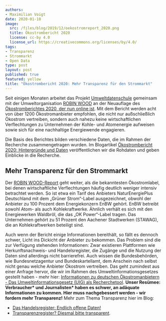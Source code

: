 ```yaml
---
authors:
- Maximilian Voigt
date: 2020-01-10
image:
  src: /files/blog/2019/12/oekostromreport_2020.png
  title: Ökostrombericht 2020
  license: cc-by 4.0
  license_url: https://creativecommons.org/licenses/by/4.0/
tags:
- Transparenz
- Strommarkt
- Open Data
type: post
layout: post
published: true
featured: yellow
title: "Ökostrombericht 2020: Mehr Transparenz für den Strommarkt"
---
```


Seit einigen Monaten arbeitet das Projekt [Umweltdatenschule](https://datenschule.de/projekte/umweltdatenschule/) gemeinsam mit der Umweltorganisation [ROBIN WOOD](https://www.robinwood.de/) an der Neuauflage des [Ökostromberichtes 2020, der nun online ist](https://www.robinwood.de/oekostromreport-2020). Mit dem Bericht werden acht von über 1200 Ökostromanbieter empfohlen, die nicht nur außschließlich Ökostrom vertreiben, sondern auch nahezu keine wirtschaftlichen Verflechtungen zu Unternehmen der Kohle- und Atomenergie aufweisen sowie sich für eine nachhaltige Energiewende engagieren.

Die Basis des Berichtes bilden verschiedene Daten, die im Rahmen der Recherche zusammengetragen wurden. Im Blogartikel [Ökostrombericht 2020: Hintergründe und Daten](https://datenschule.de/blog/2020/01/Hintergr%C3%BCnde-zum-%C3%96kostrombericht-2020/) veröffentlichen wir die Rohdaten und geben Einblicke in die Recherche.

## Mehr Transparenz für den Strommarkt
Der [ROBIN WOOD-Report](https://www.robinwood.de/oekostromreport) geht weiter, als die bekanntesten Ökostromlabel, bei denen wirtschaftliche Verflechtungen häufig deutlich weniger intensiv betrachtet werden. So ist etwa ein Tarif des Anbieters NaturEnergiePlus Deutschland mit dem „Grüner Strom“-Label ausgezeichnet, obwohl der Anbieter zu 100 Prozent dem Energiekonzern EnBW gehört. EnBW betreibt sowohl Atom- als auch Kohlekraftwerke. Ähnlich verhält es sich mit den Energiewerken Waldbröl, die das „OK Power“-Label tragen. Das Unternehmen gehört zu 51 Prozent den Aachener Stadtwerken (STAWAG), die an Kohlekraftwerken beteiligt sind.

Auch wenn der Bericht einige Informationen bereithält, so fällt es dennoch schwer, Licht ins Dickicht der Anbieter zu bekommen. Das Problem sind die zur Verfügung stehenden Informationen: Zwar existieren Plattformen wie Herkunftsnachweis- und Handelsregister, die Zugänge und die Nutzung der Daten sind allerdings nicht barrierefrei. Auch wissen die Bundesbehörden, wie Bundesnetzagentur und Bundeskartellamt, dem Anschein nach selbst nicht genau welche Anbieter Ökostrom vertreiben. Das geht zumindest aus einer Anfrage hervor, die wir im Rahmen des Umweltinformationsgesetzes gestellt haben - mehr hier: [Informationen zu deutschen Ökostromanbietern - Das Umweltinformationsgesetz (UIG) als Recherchetool](https://datenschule.de/blog/2019/09/DS-umweltinformationsgesetz-recherche-oekostrom/). **Unser Resümee: Verbraucher\* und Journalisten\* haben es schwer, an adäquate Informationen zu kommen. Hier muss nachgebessert werden - wir fordern mehr Transparenz!** Mehr zum Thema Transparenz  hier im Blog: 
* [Das Handelsregister: Endlich offene Daten!](https://okfn.de/blog/2019/02/handelsregister/)
* [Transparenzregister? Diesmal bitte transparent](https://okfn.de/blog/2018/06/transparenz-register/).
